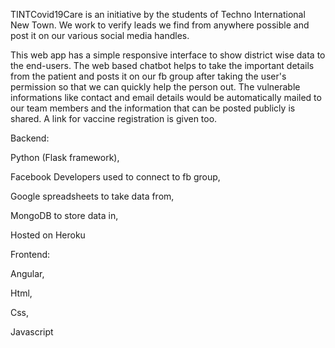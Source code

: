 TINTCovid19Care is an initiative by the students of Techno International New Town.
We work to verify leads we find from anywhere possible and post it on our various social media handles.

This web app has a simple responsive interface to show district wise data to the end-users.
The web based chatbot helps to take the important details from the patient and posts it on our fb group after taking the user's permission so that we can quickly help the person out. The vulnerable informations like contact and email details would be automatically mailed to our team members and the information that can be posted publicly is shared.
A link for vaccine registration is given too.


Backend:

Python (Flask framework),

Facebook Developers used to connect to fb group,

Google spreadsheets to take data from,

MongoDB to store data in,

Hosted on Heroku


Frontend:

Angular,

Html,

Css,

Javascript

